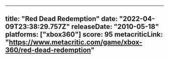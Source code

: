 
---
title: "Red Dead Redemption"
date: "2022-04-09T23:38:29.757Z"
releaseDate: "2010-05-18"
platforms: ["xbox360"]
score: 95
metacriticLink: "https://www.metacritic.com/game/xbox-360/red-dead-redemption"
---

